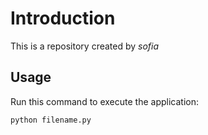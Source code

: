 # Introduction


This is a repository created by *sofia*


## Usage


Run this command to execute the application:


`python filename.py`

 

